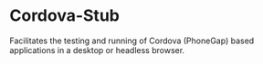 Cordova-Stub
============

Facilitates the testing and running of Cordova (PhoneGap) based applications in a desktop or headless browser.